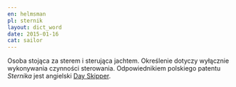 ```yaml
---
en: helmsman
pl: sternik
layout: dict_word
date: 2015-01-16
cat: sailor
---
```


Osoba stojąca za sterem i sterująca jachtem. 
Określenie dotyczy wyłącznie wykonywania czynności sterowania. Odpowiednikiem polskiego patentu *Sternika* jest angielski 
[Day Skipper](/dict/d/day-skipper/).
